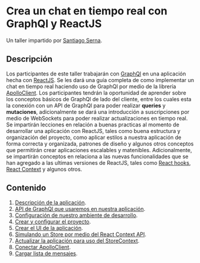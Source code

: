 # Crea un chat en tiempo real con GraphQl y ReactJS

Un taller impartido por [Santiago Serna](http://sanserna.com).

## Descripción

Los participantes de este taller trabajarán con [GraphQl](https://graphql.org) en una aplicación hecha con [ReactJS](https://es.reactjs.org). Se les dará una guía completa de como implementar un chat en tiempo real haciendo uso de GraphQl por medio de la librería [ApolloClient](https://www.apollographql.com/docs/react/). Los participantes tendrán la oportunidad de aprender sobre los conceptos básicos de GraphQl de lado del cliente, entre los cuales esta la conexión con un API de GraphQl para poder realizar **queries** y **mutaciones**, adicionalmente se dará una introducción a suscripciones por medio de WebSockets para poder realizar actualizaciones en tiempo real. Se impartirán lecciones en relación a buenas practicas al momento de desarrollar una aplicación con ReactJS, tales como buena estructura y organización del proyecto, como aplicar estilos a nuestra aplicación de forma correcta y organizada, patrones de diseño y algunos otros conceptos que permitirán crear aplicaciones escalables y matenibles. Adicionalmente, se impartirán conceptos en relaciona a las nuevas funcionalidades que se han agregado a las ultimas versiones de ReactJS, tales como [React hooks](https://es.reactjs.org/docs/hooks-intro.html), [React Context](https://es.reactjs.org/docs/context.html) y algunos otros.

## Contenido

1. [Descripción de la aplicación](Chapter_01.md).
2. [API de GraphQl que usaremos en nuestra aplicación](Chapter_02.md).
3. [Configuración de nuestro ambiente de desarrollo](Chapter_03.md).
4. [Crear y configurar el proyecto](Chapter_04.md).
5. [Crear el UI de la aplicación](Chapter_05.md).
6. [Simulando un Store por medio del React Context API](Chapter_06.md).
7. [Actualizar la aplicación para uso del StoreContext](Chapter_07.md).
8. [Conectar ApolloClient](Chapter_08.md).
9. [Cargar lista de mensajes](Chapter_09.md).
